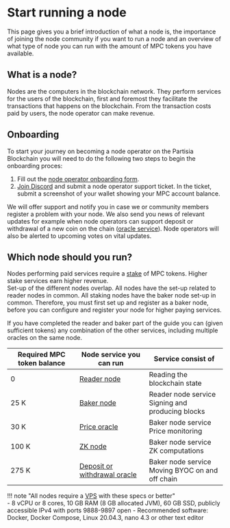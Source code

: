 # Start running a node

This page gives you a brief introduction of what a node is, the importance of joining the node community if you want to run a node and an overview of what type of node you can run with the amount of MPC tokens you have available. 

## What is a node? 
Nodes are the computers in the blockchain network. They perform services for the users of the blockchain, first and foremost they facilitate the transactions that happens on the blockchain. From the transaction costs paid by users, the node operator can make revenue.

## Onboarding

To start your journey on becoming a node operator on the Partisia Blockchain you will need to do the following two steps to begin the onboarding proces:

1. Fill out the [node operator onboarding form](https://forms.monday.com/forms/8de1fb7d3099178333db642c4d1fe640?r=euc1).
2. [Join Discord](https://discord.com/invite/KYjucw3Sad) and submit a node operator support ticket. In the ticket, submit a screenshot of your wallet showing your MPC account balance.

We will offer support and notify you in case we or community members register a problem with your node. We also send you news of relevant updates for example when node operators can support deposit or withdrawal of a new coin on the chain ([oracle service](../pbc-fundamentals/dictionary.md#small-oracle)). Node operators will also be alerted to upcoming votes on vital updates.


## Which node should you run?

Nodes performing paid services require a [stake](../pbc-fundamentals/dictionary.md#stakestaking) of MPC tokens. Higher stake services earn higher revenue.    
Set-up of the different nodes overlap. All nodes have the set-up related to reader nodes in common. All staking nodes have the baker node set-up in common. Therefore, you must first set up and register as a baker node, before you can configure and register your node for higher paying services. 

If you have completed the reader and baker part of the guide you can (given sufficient tokens) any combination of the other services, including multiple oracles on the same node.   


| **Required MPC token balance** | **Node service you can run** | **Service consist of**                            |
|----------------------------|------------------------------|---------------------------------------------------|
| 0                          | [Reader node](run-a-reader-node.md)                  | Reading the blockchain state                      |
| 25 K                       | [Baker node](run-a-baker-node.md)                   | Reader node service<br />Signing and producing blocks                      |
| 30 K                       | [Price oracle](run-a-price-oracle-node.md)                 | Baker node service<br />Price monitoring             |
| 100 K                      | [ZK node](run-a-zk-node.md)                      | Baker node service<br />ZK computations              |
| 275 K                      | [Deposit or withdrawal oracle](run-a-deposit-or-withdrawal-oracle-node.md) | Baker node service<br />Moving BYOC on and off chain |

!!! note "All nodes require a [VPS](../pbc-fundamentals/dictionary.md#vps) with these specs or better"   
    - 8 vCPU or 8 cores, 10 GB RAM (8 GB allocated JVM), 60 GB SSD, publicly accessible IPv4 with ports 9888-9897 open
    - Recommended software: Docker, Docker Compose, Linux 20.04.3, nano 4.3 or other text editor
